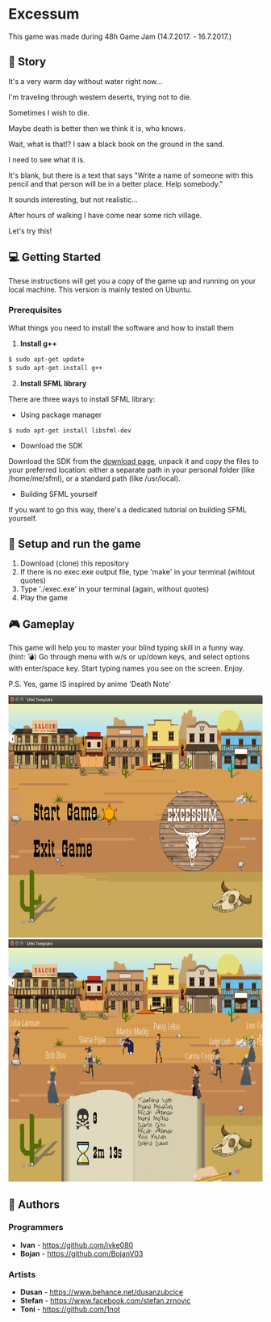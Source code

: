 # Excessum
This game was made during 48h Game Jam (14.7.2017. - 16.7.2017.)

## :scroll: Story
It's a very warm day without water right now...

I'm traveling through western deserts, trying not to die.

Sometimes I wish to die.

Maybe death is better then we think it is, who knows.

Wait, what is that!? I saw a black book on the ground in the sand.

I need to see what it is.

It's blank, but there is a text that says "Write a name of someone with this pencil and that person will be in a better place. Help somebody."

It sounds interesting, but not realistic...

After hours of walking I have come near some rich village.

Let's try this!

## :computer: Getting Started

These instructions will get you a copy of the game up and running on your local machine. This version is mainly tested on Ubuntu.

### Prerequisites

What things you need to install the software and how to install them

1. **Install g++**

```sh
$ sudo apt-get update
$ sudo apt-get install g++
```

2. **Install SFML library**

There are three ways to install SFML library:

* Using package manager

```sh
$ sudo apt-get install libsfml-dev
```
* Download the SDK

Download the SDK from the [download page](https://www.sfml-dev.org/download.php), unpack it and copy the files to your preferred location: either a separate path in your personal folder (like /home/me/sfml), or a standard path (like /usr/local). 

* Building SFML yourself

If you want to go this way, there's a dedicated tutorial on building SFML yourself.

## :wrench: Setup and run the game

1. Download (clone) this repository
2. If there is no exec.exe output file, type 'make' in your terminal (wihtout quotes)
3. Type './exec.exe' in your terminal (again, without quotes)
4. Play the game

## :video_game: Gameplay
This game will help you to master your blind typing skill in a funny way. (hint: :bomb:) 
Go through menu with w/s or up/down keys, and select options with enter/space key. Start typing names you see on the screen. Enjoy.

<p>P.S. Yes, game IS inspired by anime 'Death Note'</p>

<img src="screenshots/menu.png" width=640 height=480/>
<img src="screenshots/game.png" width=640 height=480/>

## :hammer: Authors

### Programmers
* **Ivan** - https://github.com/ivke080
* **Bojan** - https://github.com/BojanV03

### Artists
* **Dusan** - https://www.behance.net/dusanzubcice
* **Stefan** - https://www.facebook.com/stefan.zrnovic
* **Toni** - https://github.com/1not
